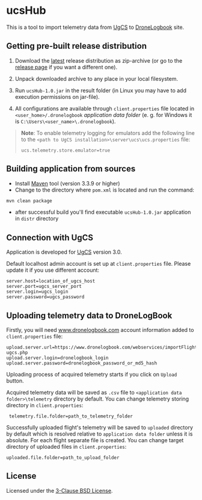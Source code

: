 # ucsHub
This is a tool to import telemetry data from [UgCS](www.ugcs.com) to [DroneLogbook](www.dronelogbook.com) site.

## Getting pre-built release distribution
1. Download the [latest](https://github.com/ugcs/dronelogbook/releases/download/v1.0/ucsHub-1.0.zip) release distribution as zip-archive (or go to the [release page](https://github.com/ugcs/dronelogbook/releases) if you want a different one).

2. Unpack downloaded archive to any place in your local filesystem.

3. Run `ucsHub-1.0.jar` in the result folder (in Linux you may have to add execution permissions on jar-file).

4. All configurations are available through `client.properties` file located in `<user_home>/.dronelogbook` _application data folder_ (e. g. for Windows it is `C:\Users\<user_name>\.dronelogbook`).

> **Note**: To enable telemetry logging for emulators add the following line to the `<path to UgCS installation>\server\ucs\ucs.properties` file:
> ```properties
> ucs.telemetry.store.emulator=true
> ```

## Building application from sources
* Install [Maven](https://maven.apache.org/) tool (version 3.3.9 or higher)
* Change to the directory where `pom.xml` is located and run the command:
```bash
mvn clean package
```
* after successful build you'll find executable `ucsHub-1.0.jar` application in `distr` directory


## Connection with UgCS
Application is developed for [UgCS](www.ugcs.com) version 3.0.

Default localhost admin account is set up at `client.properties` file. Please update it if you use different account:
```properties
server.host=location_of_ugcs_host
server.port=ugcs_server_port
server.login=ugcs_login
server.password=ugcs_password
```


## Uploading telemetry data to DroneLogBook 

Firstly, you will need www.dronelogbook.com account information added to `client.properties` file:

```properties
upload.server.url=https://www.dronelogbook.com/webservices/importFlight-ugcs.php
upload.server.login=dronelogbook_login
upload.server.password=dronelogbook_password_or_md5_hash
```

Uploading process of acquired telemetry starts if you click on `Upload` button.

Acquired telemetry data will be saved as `.csv` file to `<application data folder>\telemetry` directory by default. You can change telemetry storing directory in `client.properties`:
```properties
 telemetry.file.folder=path_to_telemetry_folder
 ```

Successfully uploaded flight's telemetry will be saved to `uploaded` directory by default which is resolved relative to `application data folder` unless it is absolute. For each flight separate file is created. You can change target directory of uploaded files in `client.properties`:
 ```properties
 uploaded.file.folder=path_to_upload_folder
 ```
 
 License
 -------
 
 Licensed under the [3-Clause BSD License](./LICENSE).